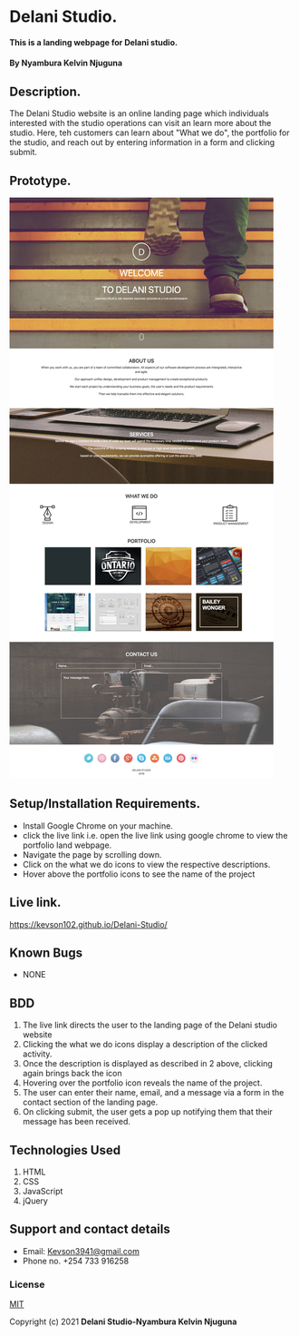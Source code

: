 # Delani Studio.
#### This is a landing webpage for Delani studio.
#### By **Nyambura Kelvin Njuguna**

## Description.
The Delani Studio website is an online landing page which individuals interested with the studio operations can visit an learn more about the studio. Here, teh customers can learn about "What we do", the portfolio for the studio, and reach out by entering information in a form and clicking submit.

## Prototype.
<img src="./images/ Delani Studio.jpg" raw = true alt = "Website design">

## Setup/Installation Requirements.
* Install Google Chrome on your machine.
* click the live link i.e. open the live link using google chrome to view the portfolio land webpage.
* Navigate the page by scrolling down.
* Click on the what we do icons to view the respective descriptions.
* Hover above the portfolio icons to see the name of the project

## Live link.
https://kevson102.github.io/Delani-Studio/

## Known Bugs
* NONE

## BDD
1. The live link directs the user to the landing page of the Delani studio website
2. Clicking the what we do icons display a description of the clicked activity.
3. Once the description is displayed as described in 2 above, clicking again brings back the icon
4. Hovering over the portfolio icon reveals the name of the project.
5. The user can enter their name, email, and a message via a form in the contact section of the landing page.
6. On clicking submit, the user gets a pop up notifying them that their message has been received.
## Technologies Used
1. HTML
2. CSS
3. JavaScript
4. jQuery
## Support and contact details
* Email: Kevson3941@gmail.com
* Phone no. +254 733 916258
### License
<a href="./LICENSE.MD" target = "_blank">MIT</a>

Copyright (c) 2021 **Delani Studio-Nyambura Kelvin Njuguna**